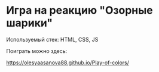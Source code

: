 <h1> Игра на реакцию "Озорные шарики"</h1>
<p>Используемый стек: HTML, CSS, JS</p>
<p>Поиграть можно здесь:</p>
<a href="https://olesyaasanova88.github.io/Play-of-colors/"> https://olesyaasanova88.github.io/Play-of-colors/ </a>
